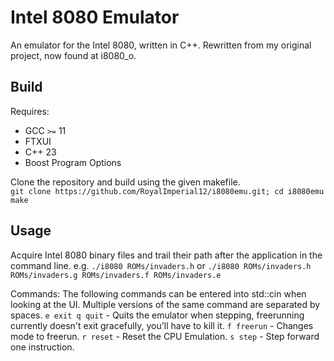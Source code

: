 # Intel 8080 Emulator #
An emulator for the Intel 8080, written in C++. Rewritten from my original project, now found at i8080_o.

## Build ##
Requires:
- GCC `>=` 11
- FTXUI
- C++ 23
- Boost Program Options

Clone the repository and build using the given makefile.<br>
`git clone https://github.com/RoyalImperial12/i8080emu.git; cd i8080emu
make`

## Usage ##
Acquire Intel 8080 binary files and trail their path after the application in the command line.
e.g. `./i8080 ROMs/invaders.h` or `./i8080 ROMs/invaders.h ROMs/invaders.g ROMs/invaders.f ROMs/invaders.e`

Commands:
The following commands can be entered into std::cin when looking at the UI. Multiple versions of the same command are separated by spaces.
`e exit q quit` - Quits the emulator when stepping, freerunning currently doesn't exit gracefully, you'll have to kill it.
`f freerun` - Changes mode to freerun.
`r reset` - Reset the CPU Emulation.
`s step` - Step forward one instruction.